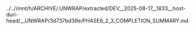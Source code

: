 ../..//mnt/h/ARCHIVE/.UNWRAP/extracted/DEV__2025-08-17__1833__host-duri-head/__UNWRAP/3d737bd39e/PHASE6_2_3_COMPLETION_SUMMARY.md